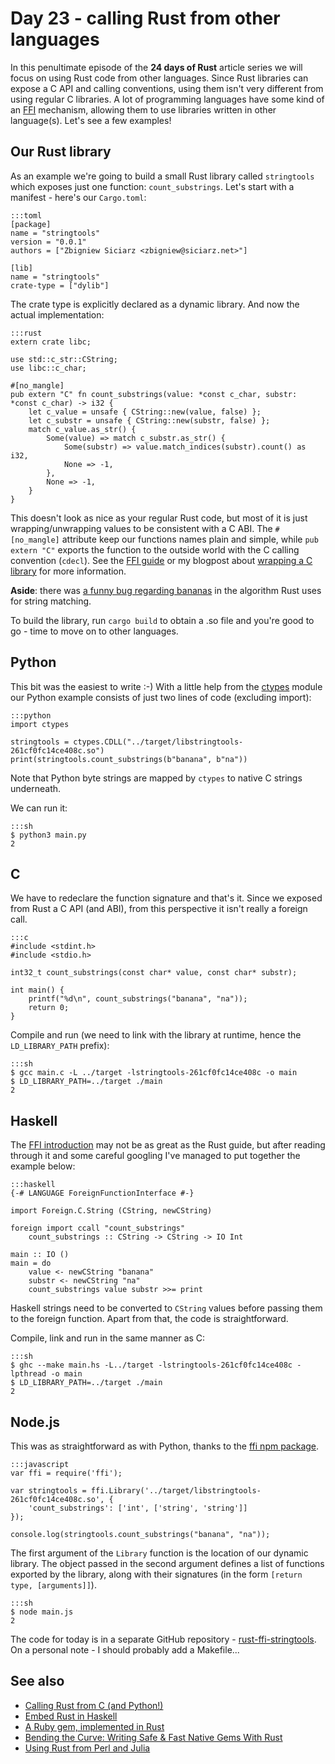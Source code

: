 # Day 23 - calling Rust from other languages

In this penultimate episode of the **24 days of Rust** article series we will focus on using Rust code from other languages. Since Rust libraries can expose a C API and calling conventions, using them isn't very different from using regular C libraries. A lot of programming languages have some kind of an [FFI](http://en.wikipedia.org/wiki/Foreign_function_interface) mechanism, allowing them to use libraries written in other language(s).  Let's see a few examples!

Our Rust library
----------------

As an example we're going to build a small Rust library called `stringtools` which exposes just one function: `count_substrings`. Let's start with a manifest - here's our `Cargo.toml`:

    :::toml
    [package]
    name = "stringtools"
    version = "0.0.1"
    authors = ["Zbigniew Siciarz <zbigniew@siciarz.net>"]

    [lib]
    name = "stringtools"
    crate-type = ["dylib"]

The crate type is explicitly declared as a dynamic library. And now the actual implementation:

    :::rust
    extern crate libc;

    use std::c_str::CString;
    use libc::c_char;

    #[no_mangle]
    pub extern "C" fn count_substrings(value: *const c_char, substr: *const c_char) -> i32 {
        let c_value = unsafe { CString::new(value, false) };
        let c_substr = unsafe { CString::new(substr, false) };
        match c_value.as_str() {
            Some(value) => match c_substr.as_str() {
                Some(substr) => value.match_indices(substr).count() as i32,
                None => -1,
            },
            None => -1,
        }
    }

This doesn't look as nice as your regular Rust code, but most of it is just wrapping/unwrapping values to be consistent with a C ABI. The `#[no_mangle]` attribute keep our functions names plain and simple, while `pub extern "C"` exports the function to the outside world with the C calling convention (`cdecl`). See the [FFI guide](http://doc.rust-lang.org/guide-ffi.html) or my blogpost about [wrapping a C library](http://siciarz.net/ffi-rust-writing-bindings-libcpuid/) for more information.

**Aside**: there was [a funny bug regarding bananas](http://www.wabbo.org/blog/2014/22aug_on_bananas.html) in the algorithm Rust uses for string matching.

To build the library, run `cargo build` to obtain a .so file and you're good to go - time to move on to other languages.

Python
------

This bit was the easiest to write :-) With a little help from the [ctypes](https://docs.python.org/3.4/library/ctypes.html) module our Python example consists of just two lines of code (excluding import):

    :::python
    import ctypes

    stringtools = ctypes.CDLL("../target/libstringtools-261cf0fc14ce408c.so")
    print(stringtools.count_substrings(b"banana", b"na"))

Note that Python byte strings are mapped by `ctypes` to native C strings underneath.

We can run it:

    :::sh
    $ python3 main.py
    2

C
-

We have to redeclare the function signature and that's it. Since we exposed from Rust a C API (and ABI), from this perspective it isn't really a foreign call.

    :::c
    #include <stdint.h>
    #include <stdio.h>

    int32_t count_substrings(const char* value, const char* substr);

    int main() {
        printf("%d\n", count_substrings("banana", "na"));
        return 0;
    }

Compile and run (we need to link with the library at runtime, hence the `LD_LIBRARY_PATH` prefix):

    :::sh
    $ gcc main.c -L ../target -lstringtools-261cf0fc14ce408c -o main
    $ LD_LIBRARY_PATH=../target ./main
    2

Haskell
-------

The [FFI introduction](https://www.haskell.org/haskellwiki/FFI_Introduction) may not be as great as the Rust guide, but after reading through it and some careful googling I've managed to put together the example below:

    :::haskell
    {-# LANGUAGE ForeignFunctionInterface #-}

    import Foreign.C.String (CString, newCString)

    foreign import ccall "count_substrings"
        count_substrings :: CString -> CString -> IO Int

    main :: IO ()
    main = do
        value <- newCString "banana"
        substr <- newCString "na"
        count_substrings value substr >>= print

Haskell strings need to be converted to `CString` values before passing them to the foreign function. Apart from that, the code is straightforward.

Compile, link and run in the same manner as C:

    :::sh
    $ ghc --make main.hs -L../target -lstringtools-261cf0fc14ce408c -lpthread -o main
    $ LD_LIBRARY_PATH=../target ./main
    2

Node.js
-------

This was as straightforward as with Python, thanks to the [ffi npm package](https://www.npmjs.com/package/ffi).

    :::javascript
    var ffi = require('ffi');

    var stringtools = ffi.Library('../target/libstringtools-261cf0fc14ce408c.so', {
        'count_substrings': ['int', ['string', 'string']]
    });

    console.log(stringtools.count_substrings("banana", "na"));

The first argument of the `Library` function is the location of our dynamic library. The object passed in the second argument defines a list of functions exported by the library, along with their signatures (in the form `[return type, [arguments]]`).

    :::sh
    $ node main.js
    2

The code for today is in a separate GitHub repository - [rust-ffi-stringtools](https://github.com/zsiciarz/rust-ffi-stringtools). On a personal note - I should probably add a Makefile...

See also
--------

* [Calling Rust from C (and Python!)](http://harkablog.com/calling-rust-from-c-and-python.html)
* [Embed Rust in Haskell](https://github.com/creichert/haskellrustdemo)
* [A Ruby gem, implemented in Rust](https://github.com/steveklabnik/rust_example)
* [Bending the Curve: Writing Safe &amp; Fast Native Gems With Rust](http://blog.skylight.io/bending-the-curve-writing-safe-fast-native-gems-with-rust/)
* [Using Rust from Perl and Julia](http://paul.woolcock.us/posts/rust-perl-julia-ffi.html)
